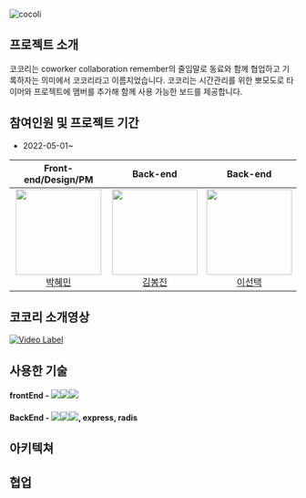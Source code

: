 ![cocoli](https://user-images.githubusercontent.com/85723134/169466740-5ca1f0a0-6e3a-44ca-b6ee-646c021497f9.png)

## 프로젝트 소개

코코리는 coworker collaboration remember의 줄임말로
동료와 함께 협업하고 기록하자는 의미에서 코코리라고 이름지었습니다. 
코코리는 시간관리를 위한 뽀모도로 타이머와 
프로젝트에 맴버를 추가해 함께 사용 가능한 보드를 제공합니다. 


## 참여인원 및 프로젝트 기간
- 2022-05-01~

Front-end/Design/PM |Back-end|Back-end|
:---:|:---:|:---:|
<img width= "150px" src="https://avatars.githubusercontent.com/u/85723134?v=4"/></br><a href='https://github.com/hyemin085'>박혜민</a></br>|<img width= "150px" src="https://avatars.githubusercontent.com/u/88937864?v=4"/></br><a href='https://github.com/poseson92'>김봉진</a>|<img width= "150px" src="https://avatars.githubusercontent.com/u/48742487?v=4"/></br><a href='https://github.com/choice91'>이선택</a>

## 코코리 소개영상
[![Video Label](http://img.youtube.com/vi/-_psWkpC5r8/0.jpg)](https://youtu.be/-_psWkpC5r8)



## 사용한 기술
#### frontEnd - <img src="https://img.shields.io/badge/React-61DAFB?style=for-the-badge&logo=React&logoColor=black"><img src="https://img.shields.io/badge/ReduxToolkit-764ABC?style=for-the-badge&logo=Redux&logoColor=black"><img src="https://img.shields.io/badge/Socket.io-010101?style=for-the-badge&logo=Socket.io&logoColor=white">
#### BackEnd - <img src="https://img.shields.io/badge/Node.js-339933?style=for-the-badge&logo=Node.js&logoColor=white"><img src="https://img.shields.io/badge/MySQL-4479A1?style=for-the-badge&logo=MySQL&logoColor=white"><img src="https://img.shields.io/badge/Socket.io-010101?style=for-the-badge&logo=Socket.io&logoColor=white">, express, radis

## 아키텍쳐

## 협업
